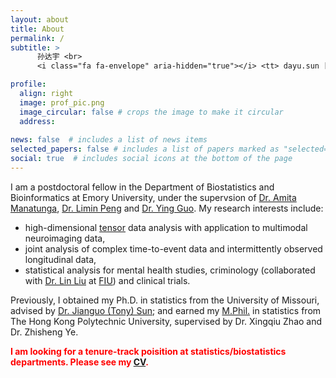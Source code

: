 ```yaml
---
layout: about
title: About
permalink: /
subtitle: > 
      孙达宇 <br>
      <i class="fa fa-envelope" aria-hidden="true"></i> <tt> dayu.sun [at] emory.edu</tt> | <tt> dayu.sun [at] outlook.com </tt>

profile:
  align: right
  image: prof_pic.png
  image_circular: false # crops the image to make it circular
  address: 
    
news: false  # includes a list of news items
selected_papers: false # includes a list of papers marked as "selected={true}"
social: true  # includes social icons at the bottom of the page
---
```


I am a postdoctoral fellow in the Department of Biostatistics and Bioinformatics at Emory University, under the supervsion of [Dr. Amita Manatunga](https://sph.emory.edu/faculty/profile/index.php?FID=amita-manatunga-36), [Dr. Limin Peng](https://sph.emory.edu/faculty/profile/index.php?FID=limin-peng-338) and [Dr. Ying Guo](https://www.yingguo.us/).
My research interests include:
- high-dimensional [tensor](https://en.wikipedia.org/wiki/Tensor) data analysis with application to multimodal neuroimaging data,
- joint analysis of complex time-to-event data and intermittently observed longitudinal data,
- statistical analysis for mental health studies, criminology (collaborated with [Dr. Lin Liu](https://lindyliu0.wixsite.com/linliu/publications) at [FIU](https://www.fiu.edu/)) and clinical trials.

Previously, I obtained my Ph.D. in statistics from the University of Missouri, advised by [Dr. Jianguo (Tony) Sun](https://sunj.mufaculty.umsystem.edu/); and earned my [M.Phil.](https://en.wikipedia.org/wiki/Master_of_Philosophy) in statistics from The Hong Kong Polytechnic University, supervised by Dr. Xingqiu Zhao and Dr. Zhisheng Ye.

<span style="color:red"> **I am looking for a tenure-track poisition at statistics/biostatistics departments. Please see my [CV](/cv).** </span>

<!---
Write your biography here. Tell the world about yourself. Link to your favorite [subreddit](http://reddit.com). You can put a picture in, too. The code is already in, just name your picture `prof_pic.jpg` and put it in the `img/` folder.

Put your address / P.O. box / other info right below your picture. You can also disable any these elements by editing `profile` property of the YAML header of your `_pages/about.md`. Edit `_bibliography/papers.bib` and Jekyll will render your [publications page](/al-folio/publications/) automatically.

Link to your social media connections, too. This theme is set up to use [Font Awesome icons](http://fortawesome.github.io/Font-Awesome/) and [Academicons](https://jpswalsh.github.io/academicons/), like the ones below. Add your Facebook, Twitter, LinkedIn, Google Scholar, or just disable all of them.
--->